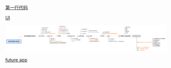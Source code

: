 [第一行代码](https://github.com/hiro-9999/blog/blob/master/.Android/book/%E6%99%8B%E7%BA%A7/study/%E7%AC%AC%E4%B8%80%E8%A1%8C%E4%BB%A3%E7%A0%81%20Android.md)


[UI](https://github.com/hiro-9999/blog/blob/master/.Android/Android/UI/UI.md)

![img](https://github.com/hiro-9999/blog/blob/master/.Android/%E7%B2%BE%E5%93%81/android.png)



[future app](https://github.com/hiro-9999/blog/blob/master/.Android/Android/UI/future%20of%20apps.md)
